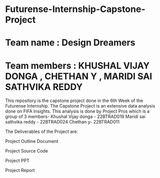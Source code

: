 # Futurense-Internship-Capstone-Project
# Team name : Design Dreamers  

# Team members : KHUSHAL VIJAY DONGA , CHETHAN Y , MARIDI SAI SATHVIKA REDDY

 
This repository is the capstone project done in the 6th Week of the Futurense Internship. The Capstone Project is an extensive data analysis done on FIFA Insights. This analysis is done by Project Pros which is a group of 3 members- Khushal Vijay donga - 22BTRAD019 Maridi sai sathvika reddy - 22BTRAD024 Chethan y- 22BTRAD011

The Deliverables of the Project are:

Project Outline Document

Project Source Code

Project PPT

Project Report
